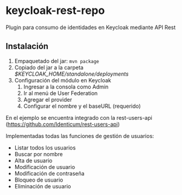 # keycloak-rest-repo

Plugin para consumo de identidades en Keycloak mediante API Rest

## Instalación

1. Empaquetado del jar: `mvn package`
2. Copiado del jar a la carpeta *$KEYCLOAK_HOME/standalone/deployments*
3. Configuración del módulo en Keycloak
    1. Ingresar a la consola como Admin
    2. Ir al menú de User Federation
    3. Agregar el provider
    4. Configurar el nombre y el baseURL (requerido)

En el ejemplo se encuentra integrado con la rest-users-api (https://github.com/Identicum/rest-users-api)

Implementadas todas las funciones de gestión de usuarios:
- Listar todos los usuarios
- Buscar por nombre
- Alta de usuario
- Modificación de usuario
- Modificación de contraseña
- Bloqueo de usuario
- Eliminación de usuario
